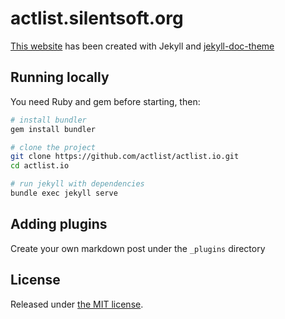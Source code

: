 # actlist.silentsoft.org

[This website](https://actlist.io) has been created with Jekyll and [jekyll-doc-theme](https://aksakalli.github.io/jekyll-doc-theme/)

## Running locally

You need Ruby and gem before starting, then:

```bash
# install bundler
gem install bundler

# clone the project
git clone https://github.com/actlist/actlist.io.git
cd actlist.io

# run jekyll with dependencies
bundle exec jekyll serve
```

## Adding plugins

Create your own markdown post under the `_plugins` directory

## License

Released under [the MIT license](LICENSE).
